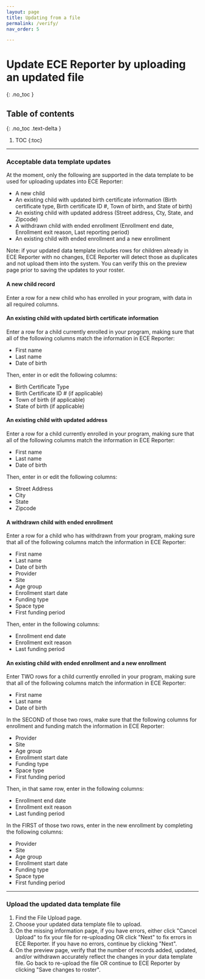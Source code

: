 ```yaml
---
layout: page
title: Updating from a file
permalink: /verify/
nav_order: 5

---
```




# Update ECE Reporter by uploading an updated file
{: .no_toc }

## Table of contents
{: .no_toc .text-delta }

1. TOC
{:toc}


---  


### Acceptable data template updates
At the moment, only the following are supported in the data template to be used for uploading updates into ECE Reporter:
- A new child
- An existing child with updated birth certificate information (Birth certificate type, Birth certificate ID #, Town of birth, and State of birth)
- An existing child with updated address (Street address, Cty, State, and Zipcode)
- A withdrawn child with ended enrollment (Enrollment end date, Enrollment exit reason, Last reporting period)
- An existing child with ended enrollment and a new enrollment

Note: if your updated data template includes rows for children already in ECE Reporter with no changes, ECE Reporter will detect those as duplicates and not upload them into the system. You can verify this on the preview page prior to saving the updates to your roster. 
  
  
#### A new child record
Enter a row for a new child who has enrolled in your program, with data in all required columns.
  

#### An existing child with updated birth certificate information
Enter a row for a child currently enrolled in your program, making sure that all of the following columns match the information in ECE Reporter:
- First name
- Last name
- Date of birth

Then, enter in or edit the following columns:
- Birth Certificate Type
- Birth Certificate ID # (if applicable)
- Town of birth (if applicable)
- State of birth (if applicable)
  
#### An existing child with updated address
Enter a row for a child currently enrolled in your program, making sure that all of the following columns match the information in ECE Reporter:
- First name
- Last name
- Date of birth

Then, enter in or edit the following columns:
- Street Address
- City
- State
- Zipcode
  
#### A withdrawn child with ended enrollment
Enter a row for a child who has withdrawn from your program, making sure that all of the following columns match the information in ECE Reporter:
- First name
- Last name
- Date of birth
- Provider 
- Site
- Age group
- Enrollment start date
- Funding type
- Space type
- First funding period

Then, enter in the following columns:
- Enrollment end date
- Enrollment exit reason
- Last funding period
  
#### An existing child with ended enrollment and a new enrollment
Enter TWO rows for a child currently enrolled in your program, making sure that all of the following columns match the information in ECE Reporter:
- First name
- Last name
- Date of birth

In the SECOND of those two rows, make sure that the following columns for enrollment and funding match the information in ECE Reporter:
- Provider 
- Site
- Age group
- Enrollment start date
- Funding type
- Space type
- First funding period

Then, in that same row, enter in the following columns: 
- Enrollment end date
- Enrollment exit reason
- Last funding period

In the FIRST of those two rows, enter in the new enrollment by completing the following columns: 
- Provider 
- Site
- Age group
- Enrollment start date
- Funding type
- Space type
- First funding period


---


### Upload the updated data template file
1. Find the File Upload page.
2. Choose your updated data template file to upload. 
3. On the missing information page, if you have errors, either click "Cancel Upload" to fix your file for re-uploading OR click "Next" to fix errors in ECE Reporter. If you have no errors, continue by clicking "Next". 
4. On the preview page, verify that the number of records added, updated, and/or withdrawn accurately reflect the changes in your data template file. Go back to re-upload the file OR continue to ECE Reporter by clicking "Save changes to roster".

